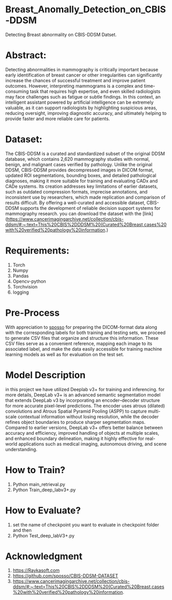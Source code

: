 # Breast_Anomally_Detection_on_CBIS-DDSM
Detecting Breast abnormality on CBIS-DDSM Datset.


# Abstract:

Detecting abnormalities in mammography is critically important because early identification of breast cancer or other irregularities can significantly increase the chances of successful treatment and improve patient outcomes. However, interpreting mammograms is a complex and time-consuming task that requires high expertise, and even skilled radiologists may face challenges such as fatigue or subtle findings. In this context, an intelligent assistant powered by artificial intelligence can be extremely valuable, as it can support radiologists by highlighting suspicious areas, reducing oversight, improving diagnostic accuracy, and ultimately helping to provide faster and more reliable care for patients.

# Dataset:

The CBIS-DDSM is a curated and standardized subset of the original DDSM database, which contains 2,620 mammography studies with normal, benign, and malignant cases verified by pathology. Unlike the original DDSM, CBIS-DDSM provides decompressed images in DICOM format, updated ROI segmentations, bounding boxes, and detailed pathological diagnoses, making it more suitable for training and evaluating CADx and CADe systems. Its creation addresses key limitations of earlier datasets, such as outdated compression formats, imprecise annotations, and inconsistent use by researchers, which made replication and comparison of results difficult. By offering a well-curated and accessible dataset, CBIS-DDSM supports the development of reliable decision support systems for mammography research. you can download the dataset with the [link](https://www.cancerimagingarchive.net/collection/cbis-ddsm/#:~:text=This%20CBIS%2DDDSM%20(Curated%20Breast,cases%20with%20verified%20pathology%20information.) 

# Requirements:
1) Torch
2) Numpy
3) Pandas
4) Opencv-python
5) Torchvision
6) logging


# Pre-Process

With appreciation to [sposso](https://github.com/sposso/CBIS-DDSM-DATASET) for preparing the DICOM-format data along with the corresponding labels for both training and testing sets, we proceed to generate CSV files that organize and structure this information. These CSV files serve as a convenient reference, mapping each image to its associated label, and make the data easily accessible for training machine learning models as well as for evaluation on the test set.

# Model Description

in this project we have utilized Deeplab v3+ for training and inferencing. for more details, DeepLab v3+ is an advanced semantic segmentation model that extends DeepLab v3 by incorporating an encoder–decoder structure for more accurate pixel-level predictions. The encoder uses atrous (dilated) convolutions and Atrous Spatial Pyramid Pooling (ASPP) to capture multi-scale contextual information without losing resolution, while the decoder refines object boundaries to produce sharper segmentation maps. Compared to earlier versions, DeepLab v3+ offers better balance between accuracy and efficiency, improved handling of objects at multiple scales, and enhanced boundary delineation, making it highly effective for real-world applications such as medical imaging, autonomous driving, and scene understanding.

# How to Train?
1) Python main_retrieval.py
2) Python Train_deep_labv3+.py

# How to Evaluate?

1) set the name of checkpoint you want to evaluate in checkpoint folder and then
2) Python Test_deep_labV3+.py


# Acknowledgment
1) https://Raykasoft.com
2) https://github.com/sposso/CBIS-DDSM-DATASET
3) https://www.cancerimagingarchive.net/collection/cbis-ddsm/#:~:text=This%20CBIS%2DDDSM%20(Curated%20Breast,cases%20with%20verified%20pathology%20information.







